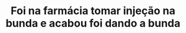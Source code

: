 ---
layout: post
title: Foi na farmácia tomar injeção na bunda e acabou foi dando a bunda
thumb: foi-na-farmacia-tomar-injecao-na-bunda-e-acabou-foi-dando-a-bunda
duration: "07:53"
permalink: /:title
video: https://www.xvideos.com/embedframe/43681047
categories: fucking, amateur, doctor, camera, gostosa, bunda, amador, escondida, novinha, medico, doutor, farmacia, pharmacy, camera-escondida, injection-in-the-butt
---